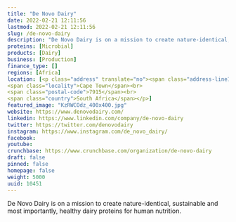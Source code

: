 ```yaml
---
title: "De Novo Dairy"
date: 2022-02-21 12:11:56
lastmod: 2022-02-21 12:11:56
slug: /de-novo-dairy
description: "De Novo Dairy is on a mission to create nature-identical, sustainable and most importantly, healthy dairy proteins for human nutrition."
proteins: [Microbial]
products: [Dairy]
business: [Production]
finance_type: []
regions: [Africa]
location: [<p class="address" translate="no"><span class="address-line1">R102 66</span><br>
<span class="locality">Cape Town</span><br>
<span class="postal-code">7915</span><br>
<span class="country">South Africa</span></p>]
featured_image: "KzRWCOdz_400x400.jpg"
website: https://www.denovodairy.com/
linkedin: https://www.linkedin.com/company/de-novo-dairy
twitter: https://twitter.com/denovodairy
instagram: https://www.instagram.com/de_novo_dairy/
facebook: 
youtube: 
crunchbase: https://www.crunchbase.com/organization/de-novo-dairy
draft: false
pinned: false
homepage: false
weight: 5000
uuid: 10451
---
```

De Novo Dairy is on a mission to create nature-identical, sustainable and most importantly, healthy dairy proteins for human nutrition.
